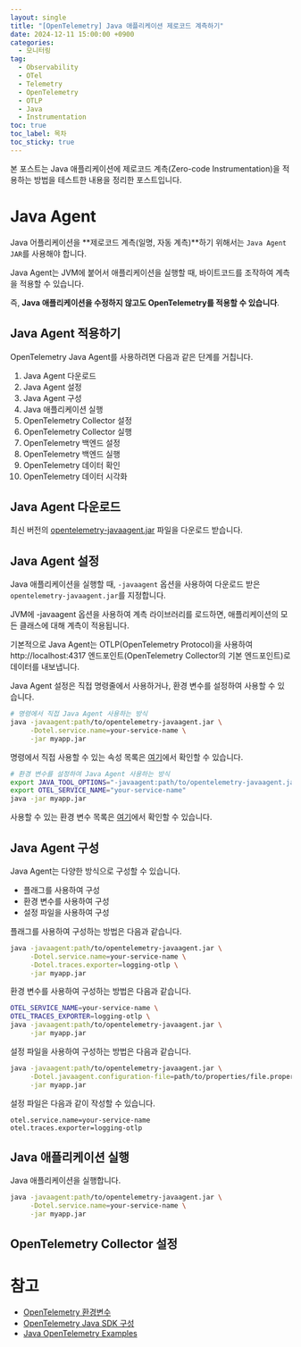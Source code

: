 ```yaml
---
layout: single
title: "[OpenTelemetry] Java 애플리케이션 제로코드 계측하기"
date: 2024-12-11 15:00:00 +0900
categories: 
  - 모니터링
tag: 
  - Observability
  - OTel
  - Telemetry
  - OpenTelemetry
  - OTLP
  - Java
  - Instrumentation
toc: true
toc_label: 목차
toc_sticky: true
---
```


본 포스트는 Java 애플리케이션에 제로코드 계측(Zero-code Instrumentation)을 적용하는 방법을 테스트한 내용을 정리한 포스트입니다.

# Java Agent

Java 어플리케이션을 **제로코드 계측(일명, 자동 계측)**하기 위해서는 `Java Agent JAR`를 사용해야 합니다.

Java Agent는 JVM에 붙어서 애플리케이션을 실행할 때, 바이트코드를 조작하여 계측을 적용할 수 있습니다.

즉, **Java 애플리케이션을 수정하지 않고도 OpenTelemetry를 적용할 수 있습니다**. 

## Java Agent 적용하기

OpenTelemetry Java Agent를 사용하려면 다음과 같은 단계를 거칩니다.

1. Java Agent 다운로드
2. Java Agent 설정
3. Java Agent 구성
3. Java 애플리케이션 실행
4. OpenTelemetry Collector 설정
5. OpenTelemetry Collector 실행
6. OpenTelemetry 백엔드 설정
7. OpenTelemetry 백엔드 실행
8. OpenTelemetry 데이터 확인
9. OpenTelemetry 데이터 시각화

## Java Agent 다운로드

최신 버전의 [opentelemetry-javaagent.jar](https://github.com/open-telemetry/opentelemetry-java-instrumentation/releases/latest/download/opentelemetry-javaagent.jar) 파일을 다운로드 받습니다.

## Java Agent 설정

Java 애플리케이션을 실행할 때, `-javaagent` 옵션을 사용하여 다운로드 받은 `opentelemetry-javaagent.jar`를 지정합니다.

JVM에 -javaagent 옵션을 사용하여 계측 라이브러리를 로드하면, 애플리케이션의 모든 클래스에 대해 계측이 적용됩니다.

기본적으로 Java Agent는 OTLP(OpenTelemetry Protocol)을 사용하여 http://localhost:4317 엔드포인트(OpenTelemetry Collector의 기본 엔드포인트)로 데이터를 내보냅니다.

Java Agent 설정은 직접 명령줄에서 사용하거나, 환경 변수를 설정하여 사용할 수 있습니다.

```bash
# 명령에서 직접 Java Agent 사용하는 방식
java -javaagent:path/to/opentelemetry-javaagent.jar \
     -Dotel.service.name=your-service-name \
     -jar myapp.jar
```

명령에서 직접 사용할 수 있는 속성 목록은 [여기](https://opentelemetry.io/docs/languages/java/configuration/)에서 확인할 수 있습니다.

```bash
# 환경 변수를 설정하여 Java Agent 사용하는 방식
export JAVA_TOOL_OPTIONS="-javaagent:path/to/opentelemetry-javaagent.jar"
export OTEL_SERVICE_NAME="your-service-name"
java -jar myapp.jar
```

사용할 수 있는 환경 변수 목록은 [여기](https://opentelemetry.io/docs/specs/otel/configuration/sdk-environment-variables/)에서 확인할 수 있습니다. 

## Java Agent 구성

Java Agent는 다양한 방식으로 구성할 수 있습니다.

* 플래그를 사용하여 구성
* 환경 변수를 사용하여 구성
* 설정 파일을 사용하여 구성

플래그를 사용하여 구성하는 방법은 다음과 같습니다.

```bash
java -javaagent:path/to/opentelemetry-javaagent.jar \
     -Dotel.service.name=your-service-name \
     -Dotel.traces.exporter=logging-otlp \
     -jar myapp.jar
```

환경 변수를 사용하여 구성하는 방법은 다음과 같습니다.

```bash
OTEL_SERVICE_NAME=your-service-name \
OTEL_TRACES_EXPORTER=logging-otlp \
java -javaagent:path/to/opentelemetry-javaagent.jar \
     -jar myapp.jar
```

설정 파일을 사용하여 구성하는 방법은 다음과 같습니다.

```bash
java -javaagent:path/to/opentelemetry-javaagent.jar \
     -Dotel.javaagent.configuration-file=path/to/properties/file.properties \
     -jar myapp.jar
```

설정 파일은 다음과 같이 작성할 수 있습니다.

```properties
otel.service.name=your-service-name
otel.traces.exporter=logging-otlp
```

## Java 애플리케이션 실행

Java 애플리케이션을 실행합니다.

```bash
java -javaagent:path/to/opentelemetry-javaagent.jar \
     -Dotel.service.name=your-service-name \
     -jar myapp.jar
```

## OpenTelemetry Collector 설정


# 참고

* [OpenTelemetry 환경변수](https://opentelemetry.io/docs/specs/otel/configuration/sdk-environment-variables/)
* [OpenTelemetry Java SDK 구성](https://opentelemetry.io/docs/languages/java/configuration/)
* [Java OpenTelemetry Examples](https://github.com/open-telemetry/opentelemetry-java-examples?tab=readme-ov-file#java-opentelemetry-examples)
